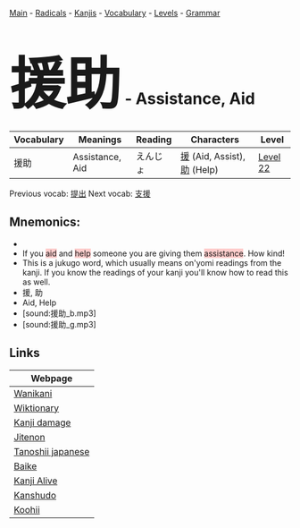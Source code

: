 <style> bigfont {font-size: 100px}</style>
[Main](../README.md) -
[Radicals](../radicals.md) -
[Kanjis](../kanjis.md) -
[Vocabulary](../vocabulary.md) -
[Levels](../levels.md) -
[Grammar](../grammar.md)
# <bigfont> 援助</bigfont> - Assistance, Aid 

| Vocabulary | Meanings | Reading | Characters | Level |
| --- | --- | --- | --- | --- |
| 援助 | Assistance, Aid | えんじょ |  [援](../kanjis/援.md) (Aid, Assist), [助](../kanjis/助.md) (Help) | [Level 22](../levels/wk_level22.md) |

Previous vocab: [提出](提出.md) Next vocab: [支援](支援.md) 

## Mnemonics:

* 
* If you <span style="background-color:#ffcccb"> aid</span> and <span style="background-color:#ffcccb"> help</span> someone you are giving them <span style="background-color:#ffcccb"> assistance</span>. How kind!
* This is a jukugo word, which usually means on'yomi readings from the kanji. If you know the readings of your kanji you'll know how to read this as well.
* 援, 助
* Aid, Help
* [sound:援助_b.mp3]
* [sound:援助_g.mp3]


## Links 

| Webpage |
| --- |
| [Wanikani          ](https://www.wanikani.com/kanji/援助) |
| [Wiktionary        ](https://en.wiktionary.org/wiki/援助) |
| [Kanji damage      ](http://www.kanjidamage.com/kanji/search?utf8=✓&q=援助) |
| [Jitenon           ](https://jitenon.com/kanji/援助) |
| [Tanoshii japanese ](https://www.tanoshiijapanese.com/dictionary/kanji.cfm?k=援助) |
| [Baike             ](https://baike.baidu.com/item/援助) |
| [Kanji Alive       ](https://app.kanjialive.com/援助) |
| [Kanshudo          ](https://www.kanshudo.com/searchmn?q=援助) |
| [Koohii            ](https://kanji.koohii.com/study/kanji/援助) |
